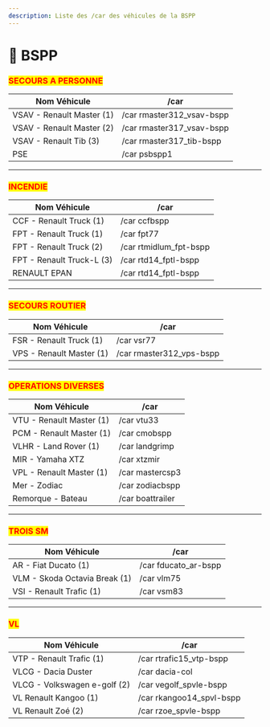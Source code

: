 ```yaml
---
description: Liste des /car des véhicules de la BSPP
---
```


# 🚒 BSPP

### <mark style="color:red;">SECOURS A PERSONNE</mark>

| Nom Véhicule              | /car                       |
| ------------------------- | -------------------------- |
| VSAV - Renault Master (1) | /car rmaster312\_vsav-bspp |
| VSAV - Renault Master (2) | /car rmaster317\_vsav-bspp |
| VSAV - Renault Tib (3)    | /car rmaster317\_tib-bspp  |
| PSE                       | /car psbspp1               |

***

### <mark style="color:red;">INCENDIE</mark>

| Nom Véhicule              | /car                    |
| ------------------------- | ----------------------- |
| CCF - Renault Truck (1)   | /car ccfbspp            |
| FPT - Renault Truck (1)   | /car fpt77              |
| FPT - Renault Truck (2)   | /car rtmidlum\_fpt-bspp |
| FPT - Renault Truck-L (3) | /car rtd14\_fptl-bspp   |
| RENAULT EPAN              | /car rtd14\_fptl-bspp   |

***

### <mark style="color:red;">SECOURS ROUTIER</mark>

| Nom Véhicule             | /car                      |
| ------------------------ | ------------------------- |
| FSR - Renault Truck (1)  | /car vsr77                |
| VPS - Renault Master (1) | /car rmaster312\_vps-bspp |

***

### <mark style="color:red;">OPERATIONS DIVERSES</mark>

| Nom Véhicule             | /car             |
| ------------------------ | ---------------- |
| VTU - Renault Master (1) | /car vtu33       |
| PCM - Renault Master (1) | /car cmobspp     |
| VLHR - Land Rover (1)    | /car landgrimp   |
| MIR - Yamaha XTZ         | /car xtzmir      |
| VPL - Renault Master (1) | /car mastercsp3  |
| Mer - Zodiac             | /car zodiacbspp  |
| Remorque - Bateau        | /car boattrailer |

***

### <mark style="color:red;">TROIS SM</mark>

| Nom Véhicule                  | /car                  |
| ----------------------------- | --------------------- |
| AR - Fiat Ducato (1)          | /car fducato\_ar-bspp |
| VLM - Skoda Octavia Break (1) | /car vlm75            |
| VSI - Renault Trafic (1)      | /car vsm83            |

***

### <mark style="color:red;">VL</mark>

| Nom Véhicule                 | /car                      |
| ---------------------------- | ------------------------- |
| VTP - Renault Trafic (1)     | /car rtrafic15\_vtp-bspp  |
| VLCG - Dacia Duster          | /car dacia-col            |
| VLCG - Volkswagen e-golf (2) | /car vegolf\_spvle-bspp   |
| VL Renault Kangoo (1)        | /car rkangoo14\_spvl-bspp |
| VL Renault Zoé (2)           | /car rzoe\_spvle-bspp     |
